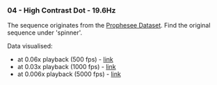 ### 04 - High Contrast Dot - 19.6Hz
The sequence originates from the [Prophesee Dataset](https://docs.prophesee.ai/4.6.1/datasets.html).
Find the original sequence under 'spinner'.

Data visualised:
- at 0.06x playback (500 fps) - [link](https://www.youtube.com/watch?v=w60AZYyNgWk)
- at 0.03x playback (1000 fps) - [link](https://www.youtube.com/watch?v=sBFWObrqTRw)
- at 0.006x playback (5000 fps) - [link](https://www.youtube.com/watch?v=_X_kiPSN3eA)